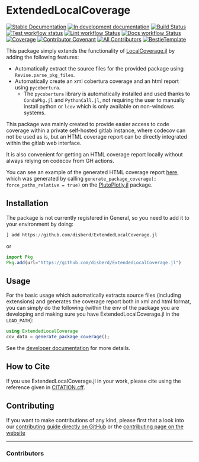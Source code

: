 # ExtendedLocalCoverage

[![Stable Documentation](https://img.shields.io/badge/docs-stable-blue.svg)](https://disberd.github.io/ExtendedLocalCoverage.jl/stable)
[![In development documentation](https://img.shields.io/badge/docs-dev-blue.svg)](https://disberd.github.io/ExtendedLocalCoverage.jl/dev)
[![Build Status](https://github.com/disberd/ExtendedLocalCoverage.jl/workflows/Test/badge.svg)](https://github.com/disberd/ExtendedLocalCoverage.jl/actions)
[![Test workflow status](https://github.com/disberd/ExtendedLocalCoverage.jl/actions/workflows/Test.yml/badge.svg?branch=main)](https://github.com/disberd/ExtendedLocalCoverage.jl/actions/workflows/Test.yml?query=branch%3Amain)
[![Lint workflow Status](https://github.com/disberd/ExtendedLocalCoverage.jl/actions/workflows/Lint.yml/badge.svg?branch=main)](https://github.com/disberd/ExtendedLocalCoverage.jl/actions/workflows/Lint.yml?query=branch%3Amain)
[![Docs workflow Status](https://github.com/disberd/ExtendedLocalCoverage.jl/actions/workflows/Docs.yml/badge.svg?branch=main)](https://github.com/disberd/ExtendedLocalCoverage.jl/actions/workflows/Docs.yml?query=branch%3Amain)
[![Coverage](https://codecov.io/gh/disberd/ExtendedLocalCoverage.jl/branch/main/graph/badge.svg)](https://codecov.io/gh/disberd/ExtendedLocalCoverage.jl)
[![Contributor Covenant](https://img.shields.io/badge/Contributor%20Covenant-2.1-4baaaa.svg)](CODE_OF_CONDUCT.md)
[![All Contributors](https://img.shields.io/github/all-contributors/disberd/ExtendedLocalCoverage.jl?labelColor=5e1ec7&color=c0ffee&style=flat-square)](#contributors)
[![BestieTemplate](https://img.shields.io/endpoint?url=https://raw.githubusercontent.com/JuliaBesties/BestieTemplate.jl/main/docs/src/assets/badge.json)](https://github.com/JuliaBesties/BestieTemplate.jl)

This package simply extends the functionality of [LocalCoverage.jl](https://github.com/JuliaCI/LocalCoverage.jl) by adding the following features:
- Automatically extract the source files for the provided package using `Revise.parse_pkg_files`.
- Automatically create an xml cobertura coverage and an html report using `pycobertura`.
  - The `pycobertura` library is automatically installed and used thanks to `CondaPkg.jl` and `PythonCall.jl`, not requiring the user to manually install python or `lcov` which is only available on non-windows systems.

This package was mainly created to provide easier access to code coverage within a private self-hosted gitlab instance, where codecov can not be used as is, but an HTML coverage report can be directly integrated within the gitlab web interface.

It is also convenient for getting an HTML coverage report locally without always relying on codecov from GH actions.

You can see an example of the generated HTML coverage report [here](https://disberd.github.io/ExtendedLocalCoverage.jl/coverage_example/), which was generated by calling `generate_package_coverage(; force_paths_relative = true)` on the [PlutoPlotly.jl](https://github.com/JuliaPluto/PlutoPlotly.jl) package.

## Installation
The package is not currently registered in General, so you need to add it to your environment by doing:
```julia
] add https://github.com/disberd/ExtendedLocalCoverage.jl
```
or 
```julia
import Pkg
Pkg.add(url="https://github.com/disberd/ExtendedLocalCoverage.jl")
```

## Usage
For the basic usage which automatically extracts source files (including extensions) and generates the coverage report both in xml and html format, you can simply do the following (within the env of the package you are developing and making sure you have ExtendedLocalCoverage.jl in the `LOAD_PATH`):
```julia
using ExtendedLocalCoverage
cov_data = generate_package_coverage();
```

See the [developer documentation](https://disberd.github.io/ExtendedLocalCoverage.jl/dev) for more details.

## How to Cite

If you use ExtendedLocalCoverage.jl in your work, please cite using the reference given in [CITATION.cff](https://github.com/disberd/ExtendedLocalCoverage.jl/blob/main/CITATION.cff).

## Contributing

If you want to make contributions of any kind, please first that a look into our [contributing guide directly on GitHub](docs/src/90-contributing.md) or the [contributing page on the website](https://disberd.github.io/ExtendedLocalCoverage.jl/dev/90-contributing/)

---

### Contributors

<!-- ALL-CONTRIBUTORS-LIST:START - Do not remove or modify this section -->
<!-- prettier-ignore-start -->
<!-- markdownlint-disable -->

<!-- markdownlint-restore -->
<!-- prettier-ignore-end -->

<!-- ALL-CONTRIBUTORS-LIST:END -->
